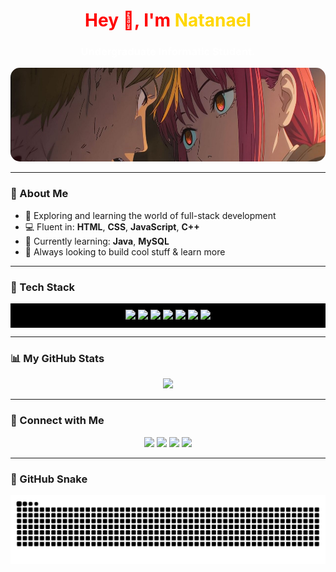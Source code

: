<h1 align="center" style="color:red;">Hey 👋, I'm <span style="color:#FFD700;">Natanael</span></h1>
<h3 align="center" style="color:white;">Undergraduate Informatic Student.</h3>
<div align="center">
  <img src="s1.jpeg" alt="Your image description" height="150" style="border-radius: 15px;" />
</div>

---

### 🧩 About Me
- 🚀 Exploring and learning the world of full-stack development  
- 💻 Fluent in: **HTML**, **CSS**, **JavaScript**, **C++**  
- 🧠 Currently learning: **Java**, **MySQL**  
- 🎯 Always looking to build cool stuff & learn more  

---

### 🎨 Tech Stack
<div align="center" style="background:#000; padding:10px;">
  <img src="https://cdn.jsdelivr.net/gh/devicons/devicon/icons/html5/html5-original.svg" height="40" />
  <img src="https://cdn.jsdelivr.net/gh/devicons/devicon/icons/css3/css3-original.svg" height="40" />
  <img src="https://cdn.jsdelivr.net/gh/devicons/devicon/icons/javascript/javascript-original.svg" height="40" />
  <img src="https://cdn.jsdelivr.net/gh/devicons/devicon/icons/java/java-original.svg" height="40" />
  <img src="https://cdn.jsdelivr.net/gh/devicons/devicon/icons/cplusplus/cplusplus-original.svg" height="40" />
  <img src="https://cdn.jsdelivr.net/gh/devicons/devicon/icons/mongodb/mongodb-original.svg" height="40" />
  <img src="https://cdn.jsdelivr.net/gh/devicons/devicon/icons/mysql/mysql-original.svg" height="40" />
</div>

---

### 📊 My GitHub Stats
<div align="center">
  <img src="https://github-readme-stats.vercel.app/api?username=natanaelvinedjapri&show_icons=true&theme=tokyonight&hide_border=false&bg_color=000000&title_color=FFD700&icon_color=FFD700&text_color=FFD700" height="170" />
</div>

---

### 🔗 Connect with Me
<p align="center">
  <a href="mailto:natanaelvinedj@gmaill.com" target="_blank"><img src="https://img.shields.io/badge/Gmail-D14836?style=for-the-badge&logo=gmail&logoColor=white" /></a>
  <a href="https://www.instagram.com/natanaellvd/" target="_blank"><img src="https://img.shields.io/badge/Instagram-black?style=for-the-badge&logo=instagram&logoColor=red" /></a>
  <a href="https://discord.gg/juC55XMcbe" target="_blank"><img src="https://img.shields.io/badge/Discord-ff004c?style=for-the-badge&logo=discord&logoColor=white" /></a>
  <a href="#" target="_blank"><img src="https://img.shields.io/badge/LinkedIn-black?style=for-the-badge&logo=linkedin&logoColor=red" /></a>
</p>

---

<!-- 🐍 Optional Snake Animation -->
<!-- 
<img src="https://raw.githubusercontent.com/natanaelvinedjapri/natanaelvinedjapri/output/snake.svg" alt="Snake animation" />
-->
### 🐍 GitHub Snake

<img src="https://raw.githubusercontent.com/natanaelvinedjapri/natanaelvinedjapri/output/snake.svg" alt="Snake animation" />
